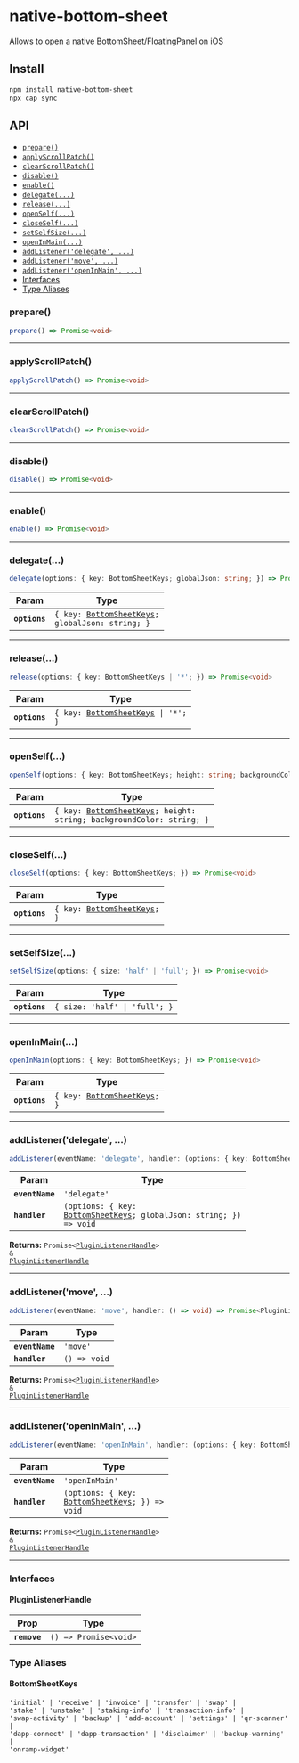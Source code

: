 # native-bottom-sheet

Allows to open a native BottomSheet/FloatingPanel on iOS

## Install

```bash
npm install native-bottom-sheet
npx cap sync
```

## API

<docgen-index>

* [`prepare()`](#prepare)
* [`applyScrollPatch()`](#applyscrollpatch)
* [`clearScrollPatch()`](#clearscrollpatch)
* [`disable()`](#disable)
* [`enable()`](#enable)
* [`delegate(...)`](#delegate)
* [`release(...)`](#release)
* [`openSelf(...)`](#openself)
* [`closeSelf(...)`](#closeself)
* [`setSelfSize(...)`](#setselfsize)
* [`openInMain(...)`](#openinmain)
* [`addListener('delegate', ...)`](#addlistenerdelegate)
* [`addListener('move', ...)`](#addlistenermove)
* [`addListener('openInMain', ...)`](#addlisteneropeninmain)
* [Interfaces](#interfaces)
* [Type Aliases](#type-aliases)

</docgen-index>

<docgen-api>
<!--Update the source file JSDoc comments and rerun docgen to update the docs below-->

### prepare()

```typescript
prepare() => Promise<void>
```

--------------------


### applyScrollPatch()

```typescript
applyScrollPatch() => Promise<void>
```

--------------------


### clearScrollPatch()

```typescript
clearScrollPatch() => Promise<void>
```

--------------------


### disable()

```typescript
disable() => Promise<void>
```

--------------------


### enable()

```typescript
enable() => Promise<void>
```

--------------------


### delegate(...)

```typescript
delegate(options: { key: BottomSheetKeys; globalJson: string; }) => Promise<void>
```

| Param         | Type                                                                                      |
| ------------- | ----------------------------------------------------------------------------------------- |
| **`options`** | <code>{ key: <a href="#bottomsheetkeys">BottomSheetKeys</a>; globalJson: string; }</code> |

--------------------


### release(...)

```typescript
release(options: { key: BottomSheetKeys | '*'; }) => Promise<void>
```

| Param         | Type                                                                         |
| ------------- | ---------------------------------------------------------------------------- |
| **`options`** | <code>{ key: <a href="#bottomsheetkeys">BottomSheetKeys</a> \| '*'; }</code> |

--------------------


### openSelf(...)

```typescript
openSelf(options: { key: BottomSheetKeys; height: string; backgroundColor: string; }) => Promise<void>
```

| Param         | Type                                                                                                           |
| ------------- | -------------------------------------------------------------------------------------------------------------- |
| **`options`** | <code>{ key: <a href="#bottomsheetkeys">BottomSheetKeys</a>; height: string; backgroundColor: string; }</code> |

--------------------


### closeSelf(...)

```typescript
closeSelf(options: { key: BottomSheetKeys; }) => Promise<void>
```

| Param         | Type                                                                  |
| ------------- | --------------------------------------------------------------------- |
| **`options`** | <code>{ key: <a href="#bottomsheetkeys">BottomSheetKeys</a>; }</code> |

--------------------


### setSelfSize(...)

```typescript
setSelfSize(options: { size: 'half' | 'full'; }) => Promise<void>
```

| Param         | Type                                     |
| ------------- | ---------------------------------------- |
| **`options`** | <code>{ size: 'half' \| 'full'; }</code> |

--------------------


### openInMain(...)

```typescript
openInMain(options: { key: BottomSheetKeys; }) => Promise<void>
```

| Param         | Type                                                                  |
| ------------- | --------------------------------------------------------------------- |
| **`options`** | <code>{ key: <a href="#bottomsheetkeys">BottomSheetKeys</a>; }</code> |

--------------------


### addListener('delegate', ...)

```typescript
addListener(eventName: 'delegate', handler: (options: { key: BottomSheetKeys; globalJson: string; }) => void) => Promise<PluginListenerHandle> & PluginListenerHandle
```

| Param           | Type                                                                                                            |
| --------------- | --------------------------------------------------------------------------------------------------------------- |
| **`eventName`** | <code>'delegate'</code>                                                                                         |
| **`handler`**   | <code>(options: { key: <a href="#bottomsheetkeys">BottomSheetKeys</a>; globalJson: string; }) =&gt; void</code> |

**Returns:** <code>Promise&lt;<a href="#pluginlistenerhandle">PluginListenerHandle</a>&gt; & <a href="#pluginlistenerhandle">PluginListenerHandle</a></code>

--------------------


### addListener('move', ...)

```typescript
addListener(eventName: 'move', handler: () => void) => Promise<PluginListenerHandle> & PluginListenerHandle
```

| Param           | Type                       |
| --------------- | -------------------------- |
| **`eventName`** | <code>'move'</code>        |
| **`handler`**   | <code>() =&gt; void</code> |

**Returns:** <code>Promise&lt;<a href="#pluginlistenerhandle">PluginListenerHandle</a>&gt; & <a href="#pluginlistenerhandle">PluginListenerHandle</a></code>

--------------------


### addListener('openInMain', ...)

```typescript
addListener(eventName: 'openInMain', handler: (options: { key: BottomSheetKeys; }) => void) => Promise<PluginListenerHandle> & PluginListenerHandle
```

| Param           | Type                                                                                        |
| --------------- | ------------------------------------------------------------------------------------------- |
| **`eventName`** | <code>'openInMain'</code>                                                                   |
| **`handler`**   | <code>(options: { key: <a href="#bottomsheetkeys">BottomSheetKeys</a>; }) =&gt; void</code> |

**Returns:** <code>Promise&lt;<a href="#pluginlistenerhandle">PluginListenerHandle</a>&gt; & <a href="#pluginlistenerhandle">PluginListenerHandle</a></code>

--------------------


### Interfaces


#### PluginListenerHandle

| Prop         | Type                                      |
| ------------ | ----------------------------------------- |
| **`remove`** | <code>() =&gt; Promise&lt;void&gt;</code> |


### Type Aliases


#### BottomSheetKeys

<code>'initial' | 'receive' | 'invoice' | 'transfer' | 'swap' | 'stake' | 'unstake' | 'staking-info' | 'transaction-info' | 'swap-activity' | 'backup' | 'add-account' | 'settings' | 'qr-scanner' | 'dapp-connect' | 'dapp-transaction' | 'disclaimer' | 'backup-warning' | 'onramp-widget'</code>

</docgen-api>
